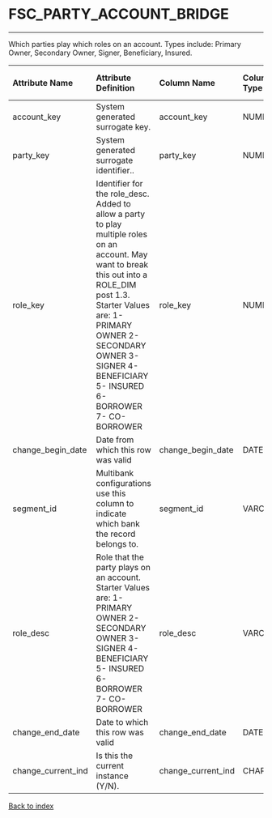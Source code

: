 # FSC_PARTY_ACCOUNT_BRIDGE

---

Which parties play which roles on an account.  Types include: Primary Owner, Secondary Owner, Signer, Beneficiary, Insured.

| Attribute Name     | Attribute Definition                                                                                                                                                                                                                                                     | Column Name        | Column Data Type   | Column Null Option   | Column Is PK   | Column Is FK   |
|:-------------------|:-------------------------------------------------------------------------------------------------------------------------------------------------------------------------------------------------------------------------------------------------------------------------|:-------------------|:-------------------|:---------------------|:---------------|:---------------|
| account_key        | System generated surrogate key.                                                                                                                                                                                                                                          | account_key        | NUMBER(12)         | Not Null             | No             | Yes            |
| party_key          | System generated surrogate identifier..                                                                                                                                                                                                                                  | party_key          | NUMBER(12)         | Not Null             | No             | Yes            |
| role_key           | Identifier for the role_desc.  Added to allow a party to play multiple roles on an account.  May want to break this out into a ROLE_DIM post 1.3. Starter Values are: 1- PRIMARY OWNER 2- SECONDARY OWNER 3- SIGNER 4- BENEFICIARY 5- INSURED 6- BORROWER 7- CO-BORROWER | role_key           | NUMBER(2)          | Not Null             | Yes            | No             |
| change_begin_date  | Date from which this row was valid                                                                                                                                                                                                                                       | change_begin_date  | DATE               | Not Null             | Yes            | No             |
| segment_id         | Multibank configurations use this column to indicate which bank the record belongs to.                                                                                                                                                                                   | segment_id         | VARCHAR2(128)      | Not Null             | No             | Yes            |
| role_desc          | Role that the party plays on an account. Starter Values are: 1- PRIMARY OWNER 2- SECONDARY OWNER 3- SIGNER 4- BENEFICIARY 5- INSURED 6- BORROWER 7- CO-BORROWER                                                                                                          | role_desc          | VARCHAR2(20)       | Null                 | No             | No             |
| change_end_date    | Date to which this row was valid                                                                                                                                                                                                                                         | change_end_date    | DATE               | Not Null             | No             | No             |
| change_current_ind | Is this the current instance (Y/N).                                                                                                                                                                                                                                      | change_current_ind | CHAR(1)            | Not Null             | No             | No             |

[Back to index](./README.md)